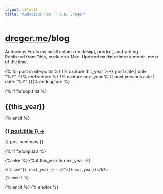 ```yaml
---
layout: default
title: "Audacious Fox :: K.Q. Dreger"
---
```



# [dreger.me](/)/blog

Audacious Fox is my small column on design, product, and writing. Published from Ohio, made on a Mac. Updated multiple times a month, most of the time.

<!-- {% for post in site.posts %}
<article>
<h3>
<a href="{{ post.url }}">{{ post.title }}&nbsp;&rarr;</a>
</h3>
<p>{{ post.summary }}</p>
</article>
{% endfor %}
-->

{% for post in site.posts  %}
{% capture this_year %}{{ post.date | date: "%Y" }}{% endcapture %}
{% capture next_year %}{{ post.previous.date | date: "%Y" }}{% endcapture %}

{% if forloop.first %}
<h2 id="{{ this_year }}-ref">{{this_year}}</h2>

{% endif %}

<article>
<h3>
<a href="{{ post.url }}">{{ post.title }}&nbsp;&rarr;</a>
</h3>
<p>{{ post.summary }}</p>
</article>

{% if forloop.last %}

{% else %}
    {% if this_year != next_year %}

    <h2 id="{{ next_year }}-ref">{{next_year}}</h2>

    {% endif %}
{% endif %}
{% endfor %}